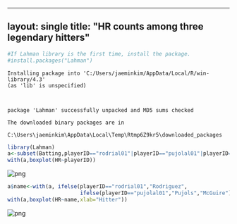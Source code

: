 
----
layout: single
title: "HR counts among three legendary hitters"
----

```R
#If Lahman library is the first time, install the package.
#install.packages("Lahman")
```

    Installing package into 'C:/Users/jaeminkim/AppData/Local/R/win-library/4.3'
    (as 'lib' is unspecified)
    
    

    package 'Lahman' successfully unpacked and MD5 sums checked
    
    The downloaded binary packages are in
    	C:\Users\jaeminkim\AppData\Local\Temp\Rtmp6Z9kr5\downloaded_packages
    


```R
library(Lahman)
a<-subset(Batting,playerID=="rodrial01"|playerID=="pujolal01"|playerID=="mcgwima01")
with(a,boxplot(HR~playerID))

```


    
![png](output_1_0.png)
    



```R
a$name<-with(a, ifelse(playerID=="rodrial01","Rodriguez",
                       ifelse(playerID=="pujolal01","Pujols","McGuire")))
with(a,boxplot(HR~name,xlab="Hitter"))
```


    
![png](output_2_0.png)
    

